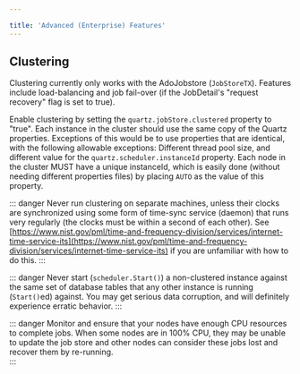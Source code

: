```yaml
---

title: 'Advanced (Enterprise) Features'
---
```


## Clustering

Clustering currently only works with the AdoJobstore (`JobStoreTX`).
Features include load-balancing and job fail-over (if the JobDetail's "request recovery" flag is set to true).

Enable clustering by setting the `quartz.jobStore.clustered` property to "true".
Each instance in the cluster should use the same copy of the Quartz properties.
Exceptions of this would be to use properties that are identical, with the following allowable exceptions:
Different thread pool size, and different value for the `quartz.scheduler.instanceId` property.
Each node in the cluster MUST have a unique instanceId, which is easily done (without needing different properties files) by placing `AUTO` as the value of this property.

::: danger
Never run clustering on separate machines, unless their clocks are synchronized using some form of time-sync service (daemon) that runs very regularly (the clocks must be within a second of each other).
See [https://www.nist.gov/pml/time-and-frequency-division/services/internet-time-service-its](https://www.nist.gov/pml/time-and-frequency-division/services/internet-time-service-its) if you are unfamiliar with how to do this.
:::

::: danger
Never start (`scheduler.Start()`) a non-clustered instance against the same set of database tables that any other instance is running (`Start()`ed) against.
You may get serious data corruption, and will definitely experience erratic behavior.
:::

::: danger
Monitor and ensure that your nodes have enough CPU resources to complete jobs.
When some nodes are in 100% CPU, they may be unable to update the job store and other nodes can consider these jobs lost and recover them by re-running.  
:::
